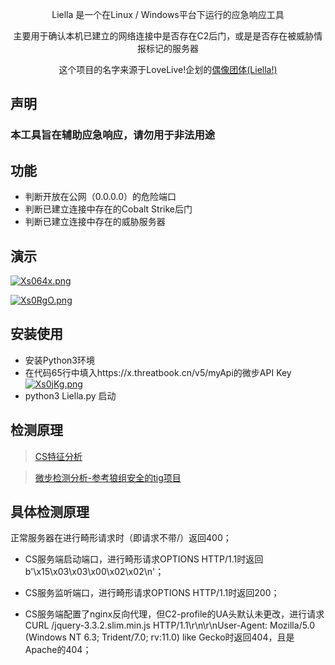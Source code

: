 <div align="center">

Liella 是一个在Linux / Windows平台下运行的应急响应工具

主要用于确认本机已建立的网络连接中是否存在C2后门，或是是否存在被威胁情报标记的服务器

这个项目的名字来源于LoveLive!企划的<a href="https://zh.moegirl.org.cn/Liella!">偶像团体(Liella!)</a>

</div>

## 声明

### 本工具旨在辅助应急响应，请勿用于非法用途

## 功能

- 判断开放在公网（0.0.0.0）的危险端口
- 判断已建立连接中存在的Cobalt Strike后门
- 判断已建立连接中存在的威胁服务器

## 演示
[![Xs064x.png](https://s1.ax1x.com/2022/06/09/Xs064x.png)](https://imgtu.com/i/Xs064x)

[![Xs0RgO.png](https://s1.ax1x.com/2022/06/09/Xs0RgO.png)](https://imgtu.com/i/Xs0RgO)

## 安装使用

- 安装Python3环境
- 在代码65行中填入https://x.threatbook.cn/v5/myApi的微步API Key
[![Xs0jKg.png](https://s1.ax1x.com/2022/06/09/Xs0jKg.png)](https://imgtu.com/i/Xs0jKg)
- python3 Liella.py 启动

## 检测原理

> [CS特征分析](https://mp.weixin.qq.com/s/hNFVTRINKbBiOQiOf0WTMA)

> [微步检测分析-参考狼组安全的tig项目](https://github.com/wgpsec/tig)

## 具体检测原理

正常服务器在进行畸形请求时（即请求不带/）返回400；

- CS服务端启动端口，进行畸形请求OPTIONS HTTP/1.1时返回b'\x15\x03\x03\x00\x02\x02\n'；

- CS服务监听端口，进行畸形请求OPTIONS HTTP/1.1时返回200；

- CS服务端配置了nginx反向代理，但C2-profile的UA头默认未更改，进行请求CURL /jquery-3.3.2.slim.min.js HTTP/1.1\r\n\r\nUser-Agent: Mozilla/5.0 (Windows NT 6.3; Trident/7.0; rv:11.0) like Gecko时返回404，且是Apache的404；
